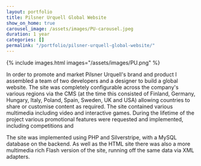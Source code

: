 ```yaml
---
layout: portfolio
title: Pilsner Urquell Global Website
show_on_home: true
carousel_image: /assets/images/PU-carousel.jpeg
duration: 1 year
categories: []
permalink: "/portfolio/pilsner-urquell-global-website/"
---
```


{% include images.html images="/assets/images/PU.png" %}


In order to promote and market Pilsner Urquell's brand and product I assembled a team of two developers and a designer to build a global website. The site was completely configurable across the company's various regions via the CMS (at the time this consisted of Finland, Germany, Hungary, Italy, Poland, Spain, Sweden, UK and USA) allowing countries to share or customise content as required. The site contained various multimedia including video and interactive games.  During the lifetime of the project various promotional features were requested and implemented, including competitions and 


The site was implemented using PHP and Silverstripe, with a MySQL database on the backend. As well as the HTML site there was also a more multimedia rich Flash version of the site, running off the same data via XML adapters.
